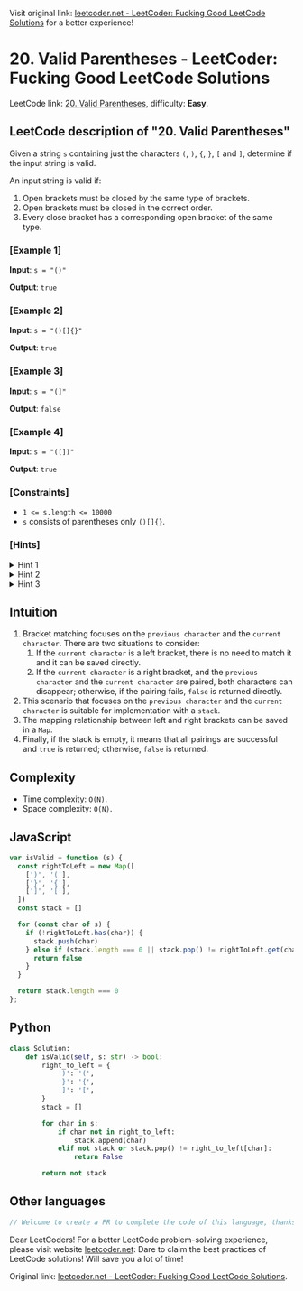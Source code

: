 Visit original link: [leetcoder.net - LeetCoder: Fucking Good LeetCode Solutions](https://leetcoder.net/en/leetcode/20-valid-parentheses) for a better experience!

# 20. Valid Parentheses - LeetCoder: Fucking Good LeetCode Solutions

LeetCode link: [20. Valid Parentheses](https://leetcode.com/problems/valid-parentheses), difficulty: **Easy**.

## LeetCode description of "20. Valid Parentheses"

Given a string `s` containing just the characters `(`, `)`, `{`, `}`, `[` and `]`, determine if the input string is valid.

An input string is valid if:

1. Open brackets must be closed by the same type of brackets.
2. Open brackets must be closed in the correct order.
3. Every close bracket has a corresponding open bracket of the same type.

### [Example 1]

**Input**: `s = "()"`

**Output**: `true`

### [Example 2]

**Input**: `s = "()[]{}"`

**Output**: `true`

### [Example 3]

**Input**: `s = "(]"`

**Output**: `false`

### [Example 4]

**Input**: `s = "([])"`

**Output**: `true`

### [Constraints]

- `1 <= s.length <= 10000`
- `s` consists of parentheses only `()[]{}`.

### [Hints]

<details>
  <summary>Hint 1</summary>
  Use a stack of characters.

  
</details>

<details>
  <summary>Hint 2</summary>
  When you encounter an opening bracket, push it to the top of the stack.

  
</details>

<details>
  <summary>Hint 3</summary>
  When you encounter a closing bracket, check if the top of the stack was the opening for it. If yes, pop it from the stack. Otherwise, return false.

  
</details>

## Intuition

1. Bracket matching focuses on the `previous character` and the `current character`. There are two situations to consider:
    1. If the `current character` is a left bracket, there is no need to match it and it can be saved directly.
    2. If the `current character` is a right bracket, and the `previous character` and the `current character` are paired, both characters can disappear; otherwise, if the pairing fails, `false` is returned directly.
2. This scenario that focuses on the `previous character` and the `current character` is suitable for implementation with a `stack`.
3. The mapping relationship between left and right brackets can be saved in a `Map`.
4. Finally, if the stack is empty, it means that all pairings are successful and `true` is returned; otherwise, `false` is returned.

## Complexity

- Time complexity: `O(N)`.
- Space complexity: `O(N)`.

## JavaScript

```javascript
var isValid = function (s) {
  const rightToLeft = new Map([
    [')', '('],
    ['}', '{'],
    [']', '['],
  ])
  const stack = []

  for (const char of s) {
    if (!rightToLeft.has(char)) {
      stack.push(char)
    } else if (stack.length === 0 || stack.pop() != rightToLeft.get(char)) {
      return false
    }
  }

  return stack.length === 0
};
```

## Python

```python
class Solution:
    def isValid(self, s: str) -> bool:
        right_to_left = {
            ')': '(',
            '}': '{',
            ']': '[',
        }
        stack = []

        for char in s:
            if char not in right_to_left:
                stack.append(char)
            elif not stack or stack.pop() != right_to_left[char]:
                return False

        return not stack
```

## Other languages

```java
// Welcome to create a PR to complete the code of this language, thanks!
```

Dear LeetCoders! For a better LeetCode problem-solving experience, please visit website [leetcoder.net](https://leetcoder.net): Dare to claim the best practices of LeetCode solutions! Will save you a lot of time!

Original link: [leetcoder.net - LeetCoder: Fucking Good LeetCode Solutions](https://leetcoder.net/en/leetcode/20-valid-parentheses).
